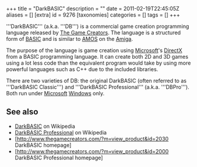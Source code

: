 +++
title = "DarkBASIC"
description = ""
date = 2011-02-19T22:45:05Z
aliases = []
[extra]
id = 9276
[taxonomies]
categories = []
tags = []
+++


'''DarkBASIC''' (a.k.a. '''DB''') is a commercial game creation programming language released by [The Game Creators](https://en.wikipedia.org/wiki/The_Game_Creators). The language is a structured form of [BASIC](https://rosettacode.org/wiki/BASIC) and is similar to [AMOS](https://en.wikipedia.org/wiki/AMOS_(programming_language)) on the [Amiga](https://rosettacode.org/wiki/AmigaOS).

The purpose of the language is game creation using [Microsoft](https://rosettacode.org/wiki/Microsoft)'s [DirectX](https://en.wikipedia.org/wiki/DirectX) from a BASIC programming language. It can create both 2D and 3D games using a lot less code than the equivalent program would take by using more powerful languages such as C++ due to the included libraries.

There are two varieties of DB: the original DarkBASIC (often referred to as '''DarkBASIC Classic''') and '''DarkBASIC Professional''' (a.k.a. '''DBPro'''). Both run under [Microsoft](https://rosettacode.org/wiki/Microsoft) [Windows](https://rosettacode.org/wiki/Windows) only.

## See also
* [DarkBASIC](https://en.wikipedia.org/wiki/DarkBASIC) on Wikipedia
* [DarkBASIC Professional](https://en.wikipedia.org/wiki/DarkBASIC_Professional) on Wikipedia
* [http://www.thegamecreators.com/?m=view_product&id=2030 DarkBASIC homepage]
* [http://www.thegamecreators.com/?m=view_product&id=2000 DarkBASIC Professional homepage]
